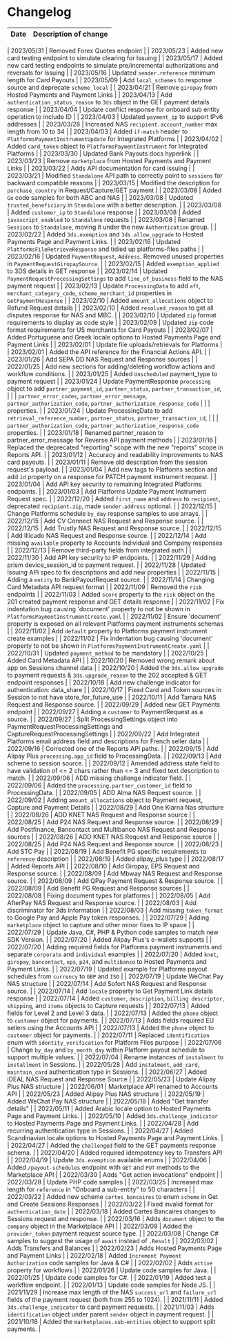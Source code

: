 # Changelog

| Date       | Description of change                                                                                                   |
|------------|-------------------------------------------------------------------------------------------------------------------------|

| 2023/05/31 | Removed Forex Quotes endpoint                                                                                           |
| 2023/05/23 | Added new card testing endpoint to simulate clearing for Issuing                                                        |
| 2023/05/17 | Added new card testing endpoints to simulate pre/incremental authorizations and reversals for Issuing                   |
| 2023/05/16 | Updated `sender.reference` minimum length for Card Payouts                                                              |
| 2023/05/09 | Add `local_schemes` to response source and deprecate `scheme_local`                                                     |
| 2023/04/21 | Remove `giropay` from Hosted Payments and Payment Links                                                                 |
| 2023/04/13 | Add `authentication_status_reason` to `3ds` object in the GET payment details response                                  |
| 2023/04/04 | Update conflict response for onboard sub entity operation to include ID                                                 |
| 2023/04/03 | Updated `payment_ip` to support IPv6 addresses                                                                          |
| 2023/03/28 | Increased NAS `recipient.account_number` max length from 10 to 34                                                       |
| 2023/04/03 | Added `if-match` header to `PlatformsPaymentInstrumentUpdate` for Integrated Platforms                                  |
| 2023/04/02 | Added `card_token` object to `PlatformsPaymentInstrument` for Integrated Platforms                                      |
| 2023/03/30 | Updated Bank Payouts docs hyperlink                                                                                     |
| 2023/03/23 | Remove `marketplace` from Hosted Payments and Payment Links                                                             |
| 2023/03/22 | Adds API documentation for card issuing                                                                                 |
| 2023/03/21 | Modified `Standalone` API path to correctly point to `sessions` for backward compatible reasons                         |
| 2023/03/15 | Modified the description for `purchase_country` in Request/Capture/GET payment                                          |
| 2023/03/08 | Added `Go` code samples for both ABC and NAS                                                                            |
| 2023/03/08 | Updated `trusted_beneficiary` in `Standalone` with a better description.                                                |
| 2023/03/08 | Added `customer_ip` to `Standalone` response                                                                            |
| 2023/03/08 | Added `javascript_enabled` to `Standalone` requests                                                                     |
| 2023/03/08 | Renamed `Sessions` to `Standalone`, moving it under the new `Authentication` group.                                     |
| 2023/02/22 | Added `3ds.exemption` and `3ds.allow_upgrade` to Hosted Payments Page and Payment Links.                                |
| 2023/02/16 | Updated `PlatformsFileRetrieveResponse` and tidied up platforms-files paths                                             |
| 2023/02/16 | Updated `PaymentRequest`, `Address`. Removed unused properties in `PaymentRequestGiropaySource`.                        |
| 2023/02/15 | Added `exemption_applied` to 3DS details in GET response                                                                |
| 2023/02/14 | Updated `PaymentRequestProcessingSettings` to add `line_of_business` field to the NAS payment request                   |
| 2023/02/13 | Update `ProcessingData` to add `aft`, `merchant_category_code`, `scheme_merchant_id` properties in `GetPaymentResponse` |
| 2023/02/10 | Added `amount_allocations` object to Refund Request details                                                             |
| 2023/02/10 | Added `resolved_reason` to get all disputes response for NAS and MBC.                                                   |
| 2023/02/10 | Updated `zip` format requirements to display as code style                                                              |
| 2023/02/09 | Updated `zip` code format requirements for US merchants for Card Payouts                                                |
| 2023/02/07 | Added Portuguese and Greek locale options to Hosted Payments Page and Payment Links                                     |
| 2023/02/01 | Update file uploads/retrievals for Platforms                                                                            |
| 2023/02/01 | Added the API reference for the Financial Actions API.                                                                  |
| 2023/01/26 | Add SEPA DD NAS Request and Response sources                                                                            |
| 2022/01/25 | Add new sections for adding/deleting workflow actions and workflow conditions.                                          |
| 2023/01/25 | Added `Unscheduled` payment_type to payment request                                                                     |
| 2023/01/24 | Update PaymentResponse `processing` object to add `partner_payment_id`, `partner_status`, `partner_transaction_id`,     |
|            | `partner_error_codes`, `partner_error_message`, `partner_authorization_code`, `partner_authorization_response_code`     |
|            | properties.                                                                                                             |
| 2023/01/24 | Update ProcessingData to add `retrieval_reference_number`, `partner_status`, `partner_transaction_id`,                  |
|            | `partner_authorization_code`, `partner_authorization_response_code` properties.                                         |
| 2023/01/18 | Renamed partner_reason to partner_error_message for Reverse API payment methods                                         |
| 2023/01/16 | Replaced the deprecated "reporting" scope with the new "reports" scope in Reports API.                                  |
| 2023/01/12 | Accuracy and readability improvements to NAS card payouts.                                                              |
| 2023/01/11 | Remove old description from the session request's payload.                                                              |
| 2023/01/04 | Add new tags to Platforms section and add `id` property on a response for PATCH payment instrument request.             |
| 2023/01/04 | Add API key security to remaining Integrated Platforms endpoints.                                                       |
| 2023/01/03 | Add Platforms Update Payment Instrument Request spec.                                                                   |
| 2022/12/20 | Added `first_name` and `address` to `recipient`, deprecated `recipient.zip`, made `sender.address` optional.            |
| 2022/12/15 | Change Platforms schedule `by_day` response samples to use arrays.                                                      |
| 2022/12/15 | Add CV Connect NAS Request and Response source.                                                                         |
| 2022/12/15 | Add Trustly NAS Request and Response source.                                                                            |
| 2022/12/15 | Add Illicado NAS Request and Response source.                                                                           |
| 2022/12/14 | Add missing `available` property to Accounts Individual and Company responses                                           |
| 2022/12/13 | Remove third-party fields from integrated auth                                                                          |
| 2022/11/30 | Add API key security to IP endpoints.                                                                                   |
| 2022/11/29 | Adding prism device_session_id to payment request.                                                                      |
| 2022/11/28 | Updated Issuing API spec to fix descriptions and add new properties                                                     |
| 2022/11/15 | Adding a `entity` to BankPayoutRequest source.                                                                          |
| 2022/11/14 | Changing Card Metadata API request format                                                                               |
| 2022/11/09 | Removed the `risk` endpoints                                                                                            |
| 2022/11/03 | Added `score` property to the `risk` object on the 201 created payment response and GET details response                |
| 2022/11/02 | Fix indentation bug causing 'document' property to not be shown in `PlatformsPaymentInstrumentCreate.yaml`              |
| 2022/11/02 | Ensure 'document' property is exposed on all relevant Platforms payment instruments schemas                             |
| 2022/11/02 | Add `default` property to Platforms payment instrument create examples                                                  |
| 2022/11/02 | Fix indentation bug causing 'document' property to not be shown in `PlatformsPaymentInstrumentCreate.yaml`              |
| 2022/10/31 | Updated `payment_method` to be mandatory                                                                                |
| 2022/10/25 | Added Card Metadata API                                                                                                 |
| 2022/10/20 | Removed wrong remark about app on Sessions channel data                                                                 |
| 2022/10/20 | Added the `3ds.allow_upgrade` to payment requests & `3ds.upgrade_reason` to the 202 accepted & GET endpoint responses   |
| 2022/10/18 | Add new challenge indicator for authentication: data_share                                                              |
| 2022/10/17 | Fixed Card and Token sources in Session to not have store_for_future_use                                                |
| 2022/10/11 | Add Tamara NAS Request and Response source.                                                                             |
| 2022/09/29 | Added new GET Payments endpoint                                                                                         |
| 2022/09/27 | Adding a `customer` to PaymentRequest as a source.                                                                      |
| 2022/09/27 | Split ProcessingSettings object into PaymentRequestProcessingSettings and CaptureRequestProcessingSettings              |
| 2022/09/22 | Add Integrated Platforms email address field and descriptions for French seller data                                    |
| 2022/09/16 | Corrected one of the Reports API paths.                                                                                 |
| 2022/09/15 | Add Alipay Plus `processing.app_id` field to ProcessingData.                                                            |
| 2022/09/13 | Add scheme to session source.                                                                                           |
| 2022/09/12 | Amended address state field to have validation of <= 2 chars rather than <= 3 and fixed text description to match.      |
| 2022/09/06 | ADD missing challenge indicator field.                                                                                  |
| 2022/09/06 | Added the `processing.partner_customer_id` field to ProcessingData.                                                     |
| 2022/09/05 | ADD Alma NAS Request source.                                                                                            |
| 2022/09/02 | Adding `amount_allocations` object to Payment request, Capture and Payment Details                                      |
| 2022/08/29 | Add One Klarna Nas structure                                                                                            |
| 2022/08/26 | ADD KNET NAS Request and Response source                                                                                |
| 2022/08/25 | Add P24 NAS Request and Response source.                                                                                |
| 2022/08/29 | Add Postfinance, Bancontact and Multibanco NAS Request and Response sources                                             |
| 2022/08/26 | ADD KNET NAS Request and Response source                                                                                |
| 2022/08/25 | Add P24 NAS Request and Response source.                                                                                |
| 2022/08/23 | Add STC Pay                                                                                                             |
| 2022/08/19 | Add Benefit PG specific requirements to `reference` description                                                         |
| 2022/08/19 | Added alipay_plus type                                                                                                  |
| 2022/08/17 | Added Reports API                                                                                                       |
| 2022/08/10 | Add Giropay, EPS Request and Response source.                                                                           |
| 2022/08/09 | Add Mbway NAS Request and Response source.                                                                              |
| 2022/08/09 | Add QPay Payment Request & Response source.                                                                             |
| 2022/08/09 | Add Benefit PG Request and Response sources                                                                             |
| 2022/08/08 | Fixing document types for platforms                                                                                     |
| 2022/08/05 | Add AfterPay NAS Request and Response source.                                                                           |
| 2022/08/03 | Add discriminator for 3ds information                                                                                   |
| 2022/08/03 | Add missing `token_format` to Google Pay and Apple Pay token responses.                                                 |
| 2022/07/29 | Adding `marketplace` object to capture and other minor fixes to IP space                                                |
| 2022/07/29 | Update Java, C#, PHP & Python code samples to match new SDK Version.                                                    |
| 2022/07/20 | Added Alipay Plus's e-wallets supports                                                                                  |
| 2022/07/20 | Adding required fields for Platforms payment instruments and separate `corporate` and `individual` examples             |
| 2022/07/20 | Added `knet`, `giropay`, `bancontact`, `eps`, `p24`, and `multibanco` to Hosted Payments and Payment Links.             |
| 2022/07/19 | Updated example for Platforms payout schedules from `currency` to `GBP` and `ISO`                                       |
| 2022/07/19 | Update WeChat Pay NAS structure                                                                                         |
| 2022/07/14 | Add Sofort NAS Request and Response source.                                                                             |
| 2022/07/14 | Add `locale` property to Get Payment Link details response                                                              |
| 2022/07/14 | Added `customer`, `description`, `billing descriptor`, `shipping`, and `items` objects to Capture requests              |
| 2022/07/13 | Added fields for Level 2 and Level 3 data.                                                                              |
| 2022/07/13 | Added the `phone` object to `customer` object for payments.                                                             |
| 2022/07/13 | Adds fields required EU sellers using the Accounts API                                                                  |
| 2022/07/13 | Added the `phone` object to `customer` object for payments.                                                             |
| 2022/07/11 | Replaced `identification` enum with `identity_verification` for Platform Files purpose                                  |
| 2022/07/06 | Change `by_day` and `by_month_day` within Platform payout schedule to support multiple values.                          |
| 2022/07/04 | Rename instances of `instalment` to `installment` in Sessions.                                                          |
| 2022/05/28 | Add `instalment`, `add_card`, `maintain_card` authentication type in Sessions.                                          |
| 2022/06/27 | Added iDEAL NAS Request and Response Source                                                                             |
| 2022/05/23 | Update Alipay Plus NAS structure                                                                                        |
| 2022/06/01 | Marketplace API renamed to Accounts API                                                                                 |
| 2022/05/23 | Added Alipay Plus NAS structure                                                                                         |
| 2022/05/19 | Added WeChat Pay NAS structure                                                                                          |
| 2022/05/18 | Added "Get transfer details"                                                                                            |
| 2022/05/11 | Added Arabic locale option to Hosted Payments Page and Payment Links.                                                   |
| 2022/05/10 | Added `3ds.challenge_indicator` to Hosted Payments Page and Payment Links.                                              |
| 2022/04/28 | Add recurring authentication type in Sessions.                                                                          |
| 2022/04/27 | Added Scandinavian locale options to Hosted Payments Page and Payment Links.                                            |
| 2022/04/27 | Added the `challenged` field to the GET payments response schema.                                                       |
| 2022/04/20 | Added required idempotency key to Transfers API                                                                         |
| 2022/04/19 | Update `3ds.exemption` available enums                                                                                  |
| 2022/04/06 | Added `/payout-schedules` endpoint with `GET` and `PUT` methods to the Marketplace API                                  |
| 2022/03/30 | Adds "Get action invocations" endpoint                                                                                  |
| 2022/03/28 | Update PHP code samples                                                                                                 |
| 2022/03/25 | Increased max length for `reference` in "Onboard a sub-entity" to 50 characters                                         |
| 2022/03/22 | Added new scheme `cartes_bancaires` to enum `scheme` in Get and Create Sessions Responses                               |
| 2022/03/22 | Fixed invalid format for `authentication_date`                                                                          |
| 2022/03/18 | Added Cartes Bancaires changes to Sessions request and response.                                                        |
| 2022/03/16 | Adds `document` object to the `company` object in the Marketplace API                                                   |
| 2022/03/09 | Added the `provider_token` payment request source type.                                                                 |
| 2022/03/08 | Change C# samples to suggest the usage of `await` instead of `.Result`                                                  |
| 2022/03/02 | Adds Transfers and Balances                                                                                             |
| 2022/02/23 | Adds Hosted Payments Page and Payment Links                                                                             |
| 2022/02/18 | Added `Increment Payment Authorization` code samples for Java & C#                                                      |
| 2022/02/02 | Adds `active` property for workflows                                                                                    |
| 2022/01/26 | Update code samples for Java.                                                                                           |
| 2022/01/25 | Update code samples for C#.                                                                                             |
| 2022/01/19 | Added test a workflow endpoint.                                                                                         |
| 2022/01/13 | Update code samples for Node JS.                                                                                        |
| 2021/11/29 | Increase max length of the NAS `success_url` and `failure_url` fields of the payment request (both from 255 to 1024).   |
| 2021/11/11 | Added `3ds.challenge_indicator` to card payment requests.                                                               |
| 2021/11/03 | Adds `identification` object under parent `sender` object in payment request.                                           |
| 2021/10/18 | Added the `marketplaces.sub-entities` object to support split payments.                                                 |

